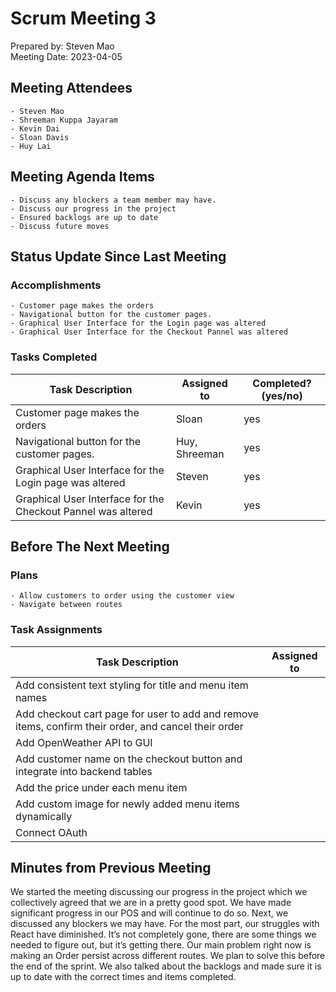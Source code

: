 # Scrum Meeting 3
Prepared by: Steven Mao  
Meeting Date: 2023-04-05

## Meeting Attendees
    - Steven Mao
	- Shreeman Kuppa Jayaram
	- Kevin Dai
	- Sloan Davis
	- Huy Lai

## Meeting Agenda Items
    - Discuss any blockers a team member may have.
    - Discuss our progress in the project
    - Ensured backlogs are up to date
    - Discuss future moves
  
## Status Update Since Last Meeting
### Accomplishments
    - Customer page makes the orders
    - Navigational button for the customer pages.
    - Graphical User Interface for the Login page was altered
    - Graphical User Interface for the Checkout Pannel was altered


### Tasks Completed

| Task Description                                             | Assigned to   | Completed? (yes/no) |
| ------------------------------------------------------------ | ------------- | ------------------- |
| Customer page makes the orders                               | Sloan         | yes                 |
| Navigational button for the customer pages.                  | Huy, Shreeman | yes                 |
| Graphical User Interface for the Login page was altered      | Steven        | yes                 |
| Graphical User Interface for the Checkout Pannel was altered | Kevin         | yes                 |

## Before The Next Meeting
### Plans
    - Allow customers to order using the customer view
    - Navigate between routes

### Task Assignments
| Task Description                                                                                     | Assigned to |
| ---------------------------------------------------------------------------------------------------- | ----------- |
| Add consistent text styling for title and menu item names                                            |             |
| Add checkout cart page for user to add and remove items, confirm their order, and cancel their order |             |
| Add OpenWeather API to GUI                                                                           |             |
| Add customer name on the checkout button and integrate into backend tables                           |             |
| Add the price under each menu item                                                                   |             |
| Add custom image for newly added menu items dynamically                                              |             |
| Connect OAuth                                                                                        |             |

## Minutes from Previous Meeting
We started the meeting discussing our progress in the project which we collectively agreed that we are in a pretty good spot. We have made significant progress in our POS and will continue to do so. Next, we discussed any blockers we may have. For the most part, our struggles with React have diminished. It’s not completely gone, there are some things we needed to figure out, but it’s getting there. Our main problem right now is making an Order persist across different routes. We plan to solve this before the end of the sprint. We also talked about the backlogs and made sure it is up to date with the correct times and items completed. 
